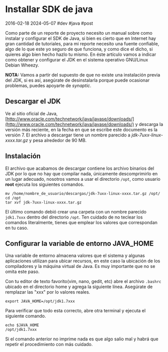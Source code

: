 <!-- vim: set spelllang=es_mx: -->

# Installar SDK de java
2016-02-18 2024-05-07 #dev #java #post

Como parte de un reporte de proyecto necesito un manual sobre como instalar y configurar el SDK de Java, si bien es cierto que en Internet hay gran cantidad de tutoriales, para mi reporte necesito una fuente confiable, algo de lo que este yo seguro de que funciona, y como dice el dicho, si quieres algo bien hecho hazlo tu mismo. En éste artículo vamos a indicar como obtener y configurar el JDK en el sistema operativo GNU/Linux Debian Wheezy.

**NOTA:** Vamos a partir del supuesto de que no existe una instalación previa del JDK, si es así, asegúrate de desinstalarla porque puede ocasionar problemas, puedes apoyarte de *synaptic*.

## Descargar el JDK

Ve al sitio oficial de Java, [http://www.oracle.com/technetwork/java/javase/downloads/](http://www.oracle.com/technetwork/java/javase/downloads/) y descarga la versión más reciente, en la fecha en que se escribe este documento es la versión 7. El archivo a descargar tiene un nombre parecido a  *jdk-7uxx-linux-xxxx.tar.gz* y pesa alrededor de 90 MB.

## Instalación

El archivo que acabamos de descargar contiene los archivo binarios del JDK por lo que no hay que compilar nada, únicamente descomprimirlo en un lugar adecuado, nosotros vamos a usar el directorio `/opt`, como usuario **root** ejecuta los siguientes comandos.

```
mv /home/nombre_de_usuario/descargas/jdk-7uxx-linux-xxxx.tar.gz /opt/
cd /opt
tar xvf jdk-7uxx-linux-xxxx.tar.gz
```

El último comando debió crear una carpeta con un nombre parecido `jdk1.7xxx` dentro del directorio `/opt`. Ten cuidado de no teclear los comandos literalmente, tienes que emplear los valores que correspondan en tu caso.

## Configurar la variable de entorno JAVA_HOME

Una variable de entorno almacena valores que el sistema y algunas aplicaciones utilizan para ubicar recursos, en este caso la ubicación de los compiladores y la máquina virtual de Java. Es muy importante que no se omita este paso.

Con tu editor de texto favorito(vim, nano, gedit, etc) abre el archivo `.bashrc` ubicado en el directorio home y agrega la siguiente línea. Asegúrate de remplazar las "xxx" por lo valores reales.

```
export JAVA_HOME=/opt/jdk1.7xxx
```

Para verificar que todo esta correcto, abre otra terminal y ejecuta el siguiente comando.

```
echo $JAVA_HOME
/opt/jdk1.7xxx
```

Si el comando anterior no imprime nada es que algo salio mal y habrá que repetir el procedimiento con más cuidado.
